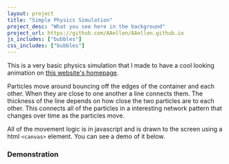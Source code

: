 ```yaml
---
layout: project
title: "Simple Physics Simulation"
project_desc: "What you see here in the background"
project_url: https://github.com/AAellen/AAellen.github.io
js_includes: ["bubbles"]
css_includes: ["bubbles"]
---
```


This is a very basic physics simulation that I made to have a cool looking animation on <a href="/">this website's homepage</a>.

Particles move around bouncing off the edges of the container and each other. 
When they are close to one another a line connects them. The thickness of the line depends on how close the two particles are to each other.
This connects all of the particles in a interesting network pattern that changes over time as the particles move.

All of the movement logic is in javascript and is drawn to the screen using a html `<canvas>` element.
You can see a demo of it below.


### Demonstration
<div id="canvas-container">
    <canvas id="hero" width="500" height="500"></canvas>
</div>


